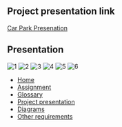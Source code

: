## Project presentation link

[Car Park Presenation](https://www.canva.com/design/DAGCG-wJgAU/wePKN9wiyoDYlsz5MsyZ8Q/edit?utm_content=DAGCG-wJgAU&utm_campaign=designshare&utm_medium=link2&utm_source=sharebutton)

## Presentation
![1](https://github.com/fpmi-tp2024/tpmp-gpd-lab5-hryakopluxi/assets/60287872/d55c409d-f134-4227-8b68-6be4d10ebf98)
![2](https://github.com/fpmi-tp2024/tpmp-gpd-lab5-hryakopluxi/assets/60287872/f91d5092-c9d4-4165-8a7d-9d364e5f0b3f)
![3](https://github.com/fpmi-tp2024/tpmp-gpd-lab5-hryakopluxi/assets/60287872/86a75ad1-9c93-4550-933c-c3c08d1bda26)
![4](https://github.com/fpmi-tp2024/tpmp-gpd-lab5-hryakopluxi/assets/60287872/e7a8b406-2e65-4368-bf43-7cbfe6a5e15f)
![5](https://github.com/fpmi-tp2024/tpmp-gpd-lab5-hryakopluxi/assets/60287872/4024d141-3928-4382-8e96-93e68f66eaf5)
![6](https://github.com/fpmi-tp2024/tpmp-gpd-lab5-hryakopluxi/assets/60287872/09a4de88-5b10-40af-b6a4-ec014b4aa5ee)


<link rel="stylesheet" href="/assets/css/style.scss">

<div class="sidebar">
    <ul>
        <li><a href="https://fpmi-tp2024.github.io/tpmp-gpd-lab5-hryakopluxi/index.html">Home</a></li>
        <li><a href="https://fpmi-tp2024.github.io/tpmp-gpd-lab5-hryakopluxi/assignment.html">Assignment</a></li>
        <li><a href="https://fpmi-tp2024.github.io/tpmp-gpd-lab5-hryakopluxi/glossary.html">Glossary</a></li>
        <li><a href="https://fpmi-tp2024.github.io/tpmp-gpd-lab5-hryakopluxi/presentation.html">Project presentation</a></li>
        <li><a href="https://fpmi-tp2024.github.io/tpmp-gpd-lab5-hryakopluxi/diagrams.html">Diagrams</a></li>
        <li><a href="https://fpmi-tp2024.github.io/tpmp-gpd-lab5-hryakopluxi/requirements.html">Other requirements</a></li>
    </ul>
</div>
